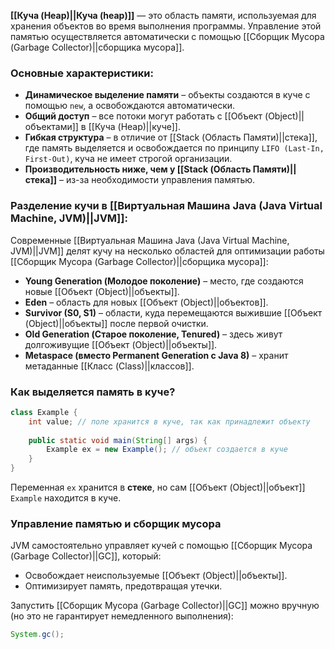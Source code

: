 **[[Куча (Heap)||Куча (heap)]]** — это область памяти, используемая для хранения объектов во время выполнения программы. Управление этой памятью осуществляется автоматически с помощью [[Сборщик Мусора (Garbage Collector)||сборщика мусора]].

### Основные характеристики:

- **Динамическое выделение памяти** – объекты создаются в куче с помощью `new`, а освобождаются автоматически.
- **Общий доступ** – все потоки могут работать с [[Объект (Object)||объектами]] в [[Куча (Heap)||куче]].
- **Гибкая структура** – в отличие от [[Stack (Область Памяти)||стека]], где память выделяется и освобождается по принципу `LIFO (Last-In, First-Out)`, куча не имеет строгой организации.
- **Производительность ниже, чем у [[Stack (Область Памяти)||стека]]** – из-за необходимости управления памятью.
  

### Разделение кучи в [[Виртуальная Машина Java (Java Virtual Machine, JVM)||JVM]]:

Современные [[Виртуальная Машина Java (Java Virtual Machine, JVM)||JVM]] делят кучу на несколько областей для оптимизации работы [[Сборщик Мусора (Garbage Collector)||сборщика мусора]]:
- **Young Generation (Молодое поколение)** – место, где создаются новые [[Объект (Object)||объекты]].
- **Eden** – область для новых [[Объект (Object)||объектов]].
- **Survivor (S0, S1)** – области, куда перемещаются выжившие [[Объект (Object)||объекты]] после первой очистки.
- **Old Generation (Старое поколение, Tenured)** – здесь живут долгоживущие [[Объект (Object)||объекты]].
- **Metaspace (вместо Permanent Generation с Java 8)** – хранит метаданные [[Класс (Class)||классов]].


### Как выделяется память в куче?

```java
class Example {
    int value; // поле хранится в куче, так как принадлежит объекту
	
    public static void main(String[] args) {
        Example ex = new Example(); // объект создается в куче
    }
}
```

Переменная `ex` хранится в **стеке**, но сам [[Объект (Object)||объект]] `Example` находится в куче.


### Управление памятью и сборщик мусора

JVM самостоятельно управляет кучей с помощью [[Сборщик Мусора (Garbage Collector)||GC]], который:
- Освобождает неиспользуемые [[Объект (Object)||объекты]].
- Оптимизирует память, предотвращая утечки.


Запустить [[Сборщик Мусора (Garbage Collector)||GC]] можно вручную (но это не гарантирует немедленного выполнения):

```java
System.gc();
```

